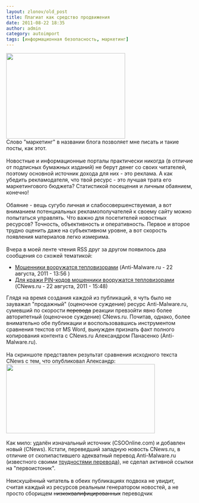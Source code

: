 ```yaml
---
layout: zlonov/old_post
title: Плагиат как средство продвижения
date: 2011-08-22 18:35
author: admin
category: autoimport
tags: [информационная безопасность, маркетинг]
---
```

<div dir="ltr" trbidi="on">
<div><a href="http://4.bp.blogspot.com/-q49ExOZ9jZc/TlLANzz0Z1I/AAAAAAAAAK0/dlFjWXPnYpM/s1600/content+thief.jpg" imageanchor="1"><img border="0" height="230" src="https://4.bp.blogspot.com/-q49ExOZ9jZc/TlLANzz0Z1I/AAAAAAAAAK0/dlFjWXPnYpM/s320/content+thief.jpg" width="320"/></a></div>Слово "маркетинг" в названии блога позволяет мне писать и такие посты, как этот.<br /><a name="more"></a><br />Новостные и информационные порталы практически никогда (в отличие от подписных бумажных изданий) не берут денег со своих читателей, поэтому основной источник дохода для них - это реклама. А как убедить рекламодателя, что твой ресурс - это лучшая трата его маркетингового бюджета? Статистикой посещения и личным обаянием, конечно!<br /><br />Обаяние - вещь сугубо личная и слабосовершенствуемая, а вот вниманием потенциальных рекламополучателей к своему сайту можно попытаться управлять. Что важно для посетителей новостных ресурсов? Точность, объективность и оперативность. Первое и второе трудно оценить даже на субъективном уровне, а вот скорость появления материалов легко измерима.<br /><br />Вчера в моей ленте чтения RSS друг за другом появилось два сообщения со схожей тематикой:<br /><ul>
<li>
<a href="http://www.anti-malware.ru/news/2011-08-22/4532">Мошенники вооружатся тепловизорами</a> (Anti-Malware.ru - 22 августа, 2011 - 13:56 )</li>
<li>
<a href="http://safe.cnews.ru/news/line/index.shtml?2011/08/22/452096">Для кражи PIN-кодов мошенники вооружатся тепловизорами</a> (CNews.ru - 22 августа, 2011 - 15:48)</li>
</ul>Глядя на время создания каждой из публикаций, я чуть было не зауважал "продажный" (оценочное суждение) ресурс Anti-Malware.ru, сумевший по скорости <strike>перевода</strike> реакции превзойти явно более авторитетный (оценочное суждение) CNews.ru. Почитав, однако, более внимательно обе публикации и воспользовавшись инструментом сравнения текстов от MS Word, вынужден признать факт полного копирования контента с CNews.ru Александром Панасенко (Anti-Malware.ru).<br /><br />На скриншоте представлен результат сравнения исходного текста CNews с тем, что опубликовал Александр:<br /><div><a href="http://2.bp.blogspot.com/-KfD0_bFC2gk/TlLJhVS4bhI/AAAAAAAAAK8/HotcI0TkjdM/s1600/%25D0%25BF%25D0%25BB%25D0%25B0%25D0%25B3%25D0%25B8%25D0%25B0%25D1%2582.png" imageanchor="1"><img border="0" height="186" src="https://2.bp.blogspot.com/-KfD0_bFC2gk/TlLJhVS4bhI/AAAAAAAAAK8/HotcI0TkjdM/s400/%25D0%25BF%25D0%25BB%25D0%25B0%25D0%25B3%25D0%25B8%25D0%25B0%25D1%2582.png" width="400"/></a></div>
<br /><div>Как мило: удалён изначальный источник (CSOOnline.com) и добавлен новый (CNews). Кстати, переведший западную новость CNews.ru, в отличие от скопипастившего адекватный перевод Anti-Malware.ru (известного своими <a href="http://www.anti-malware.ru/news/2011-08-15/4502">трудностями перевода</a>), не сделал активной ссылки на "первоистоник".</div>
<div><br /></div>
<div>Неискушённый читатель в обеих публикациях подвоха не увидит, считая каждый из ресурсов реальным генератором новостей, а не просто сборищем <strike>низкоквалифицированных</strike> переводчик</div></div>
